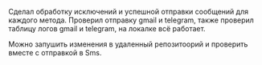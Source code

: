Сделал обработку исключений и успешной отправки сообщений для каждого метода.
Проверил отправку gmail и telegram, также проверил таблицу логов gmail и telegram, на локалке всё работает.

Можно запушить изменения в удаленный репозитоорий и проверить вместе с отправкой в Sms.